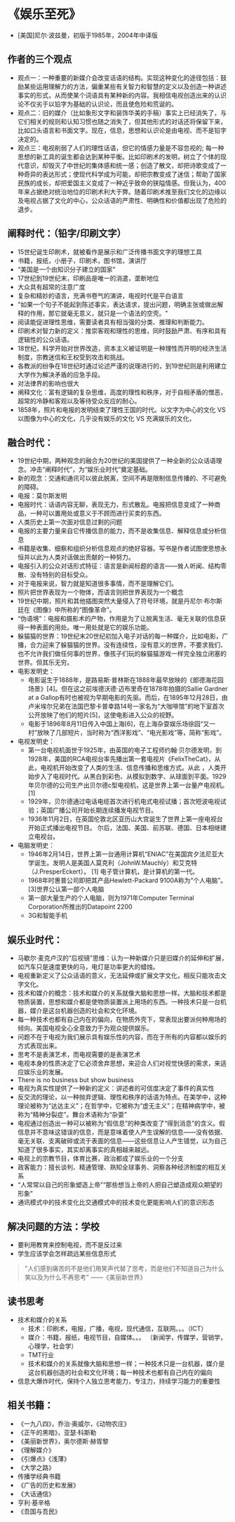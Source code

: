 # 《娱乐至死》

- [美国]尼尔·波兹曼，初版于1985年，2004年中译版

## 作者的三个观点

-  观点一：一种重要的新媒介会改变话语的结构。实现这种变化的途径包括：鼓励某些运用理解力的方法，偏重某些有关智力和智慧的定义以及创造一种讲述事实的形式，从而使某个词语具有某种新的内容。我相信电视创造出来的认识论不仅劣于以铅字为基础的认识论，而且使危险和荒诞的。
-  观点二：旧的媒介（比如象形文字和装饰华美的手稿）事实上已经消失了，与它们相关的规则和认知习惯也随之消失了，但其他形式的对话还将保留下来，比如口头语言和书面文字。现在，信息，思想和认识论是由电视、而不是铅字决定的。
- 观点三：电视削弱了人们的理性话语，但它的情感力量是不容忽视的; 每一种思想的新工具的诞生都会达到某种平衡。比如印刷术的发明，树立了个体的现代意识，却毁灭了中世纪的集体感和统一感；创造了散文，却把诗歌变成了一种奇异的表达形式；使现代科学成为可能，却把宗教变成了迷信；帮助了国家民族的成长，却把爱国主义变成了一种近乎致命的狭隘情感。但我认为，400年来占据绝对统治地位的印刷术利大于弊。随着印刷术推至我们文化的边缘以及电视占据了文化的中心，公众话语的严肃性、明确性和价值都出现了危险的退步。

## 阐释时代：（铅字/印刷文字）

- 15世纪诞生印刷术，就被看作是展示和广泛传播书面文字的理想工具
- 书籍，报纸，小册子，印刷术，图书馆，演讲厅
- “美国是一个由知识分子建立的国家”
- 17世纪到19世纪末，印刷品是唯一的消遣，垄断地位
- 大众具有超常的注意广度
- 复杂和精妙的语言，充满书卷气的演讲，电视时代是平白语言 
- "如果一个句子不能起到陈述事实，表达请求，提出问题，明确主张或做出解释的作用，那它就毫无意义，就只是一个语法的空壳。"
- 阅读能促进理性思维，需要读者具有相当强的分类、推理和判断能力。
- 印刷术对智力新的定义：推崇客观和理性的思维，同时鼓励严肃、有序和具有逻辑性的公众话语。
- 18世纪，科学开始对世界改造，资本主义被证明是一种理性而开明的经济生活制度，宗教迷信和王权受到攻击和挑战。
- 各教派的纷争在18世纪时通过论述严谨的说理进行的，到19世纪则是利用建立大学作为解决矛盾的应急手段。
- 对法律界的影响也很大
- 阐释文化：富有逻辑的复杂思维，高度的理性和秩序，对于自相矛盾的憎恶，超常的冷静和客观以及等待受众反应的耐心。
- 1858年，照片和电报的发明结束了理性王国的时代。以文字为中心的文化 VS 以图像为中心的文化，几乎没有娱乐的文化 VS 充满娱乐的文化，

## 融合时代：

- 19世纪中期，两种观念的融合为20世纪的美国提供了一种全新的公众话语理念。冲击“阐释时代”，为“娱乐业时代”奠定基础。 
- 新的观念：交通和通讯可以彼此脱离，空间不再是限制信息传播的、不可避免的障碍。
- 电报：莫尔斯发明
- 电报时代：话语内容无聊，表现无力，形式散乱。电报把信息变成了一种商品，一种可以置用处或意义于不顾而进行买卖的东西。
- 人类历史上第一次面对信息过剩的问题
- 电报的主要力量来自它传播信息的能力，而不是收集信息、解释信息或分析信息
- 书籍是收集、细察和组织分析信息观点的绝好容器。写书是作者试图使思想永恒并以此为人类对话做出贡献的一种努力。
- 电报引入的公众对话形式特征：语言是新闻标题的语言——耸人听闻、结构零散、没有特别的目标受众。
- 对于电报来说，智力就是知道很多事情，而不是理解它们。
- 照片把世界表现为一个物体，而语言则把世界表现为一个概念
- 19世纪中期，照片和其他插图突然大量侵入了符号环境，就是丹尼尔·布尔斯廷在《图像》中所称的“图像革命”。
- “伪语境”：电报和摄影术的产物，作用是为了让脱离生活、毫无关联的信息获得一种表面的用处。唯一用处就是它的娱乐功能。
- 躲猫猫的世界：19世纪末20世纪初加入电子对话的每一种媒介，比如电影，广播，合力迎来了躲猫猫的世界。没有连续性，没有意义的世界，不要求我们、也不允许我们做任何事的世界，像孩子们玩的躲猫猫游戏一样完全独立闭塞的世界。但其乐无穷。
- 电影发明史：
  - 电影诞生于1888年，是路易斯·普林斯在1888年最早放映的《郎德海花园场景》[4]。但在这之前埃德沃德·迈布里奇在1878年拍摄的Sallie Gardner at a Gallop有时也被视为早期电影的先驱。而后，在1895年12月28日，由卢米埃尔兄弟在法国巴黎卡普幸路14号一家名为“大咖啡馆”的地下室首次公开放映了他们的短片[5]，这使电影进入公众的视野。
  - 电影于1896年8月11日传入中国上海[6]，在上海杂耍娱乐场徐园“又一村”放映了几部短片，当时称为“西洋影戏”、“电光影戏”等，简称“影戏”。
- 电视发明史：
  - 第一台电视机面世于1925年，由英国的电子工程师约翰·贝尔德发明，到1928年，美国的RCA电视台率先播出第一套电视片《FelixTheCat》，从此，电视机开始改变了人类的生活、信息传播和思维方式。从此 ，人类开始步入了电视时代。从黑白到彩色、从模拟到数字、从球面到平面。1929年贝尔德的公司生产出贝尔德c型电视机，这是世界上第一台量产电视机。[1]
  - 1929年，贝尔德通过电话电缆首次进行机电式电视试播；首次短波电视试验；英国广播公司开始长期连续播发电视节目。
  - 1936年11月2日，在英国伦敦北区亚历山大宫诞生了世界上第一座电视台开始正式播出电视节目。 尔后，法国、美国、前苏联、德国、日本相继建立电视台。
- 电脑发明史：
  - 1946年2月14日，世界上第一台通用计算机“ENIAC”在美国宾夕法尼亚大学诞生。发明人是美国人莫克利（JohnW.Mauchly）和艾克特（J.PresperEckert）。 [1] 电子管计算机，是计算机的第一代。
  - 1968年时惠普公司即把其产品Hewlett-Packard 9100A称为“个人电脑”。[3]世界公认第一部个人电脑
  - 第一部大量生产的个人电脑，则为1971年Computer Terminal Corporation所推出的Datapoint 2200
  - 3G和智能手机

## 娱乐业时代：

- 马歇尔·麦克卢汉的“后视镜”思维：认为一种新媒介只是旧媒介的延伸和扩展，如汽车只是速度更快的马，电灯是功率更大的蜡烛。
- 电视重新定义了公众话语的意义，无法延伸或扩展文字文化，相反只能攻击文字文化。
- 技术和媒介的概念：技术和媒介的关系就像大脑和思想一样。大脑和技术都是物质装置，思想和媒介都是使物质装置派上用场的东西。一种技术只是一台机器，媒介是这台机器创造的社会和文化环境。
- 每一种技术也都有自己内在的偏向，在物质外壳下，常表现出要派何种用场的倾向。美国电视全心全意致力于为观众提供娱乐。
- 问题不在于电视为我们展示具有娱乐性的内容，而在于所有的内容都以娱乐的方式表现出来。
- 思考不是表演艺术，而电视需要的是表演艺术
- 电视本身的性质决定了它必须舍弃思想，来迎合人们对视觉快感的需求，来适应娱乐业的发展。
- There is no business but show business
- 电视为真实性提供了一种新的定义：讲述者的可信度决定了事件的真实性
- 反交流的理论，以一种抛弃逻辑、理性和秩序的话语为特点。在美学中，这种理论被称为“达达主义”；在哲学中，它被称为“虚无主义”；在精神病学中，被称为“精神分裂症”。舞台术语称为“杂耍”
- 电视通过创造出一种可以被称为“假信息”的种类改变了“得到消息”的含义。假信息并不意味这错误的信息，而是意味着使人产生误解的信息——没有依据、毫无关联、支离破碎或流于表面的信息——这些信息让人产生错觉，以为自己知道了很多事实，其实却离事实的真相越来越远。
- 电视上的宗教节目，体育比赛，政治都成了娱乐业的一个分支
- 政客能力：擅长谈判、精通管理、熟知全球事务、洞察各种经济制度的相互关系
- “人常常以自己的形象塑造上帝”“那些想当上帝的人把自己塑造成观众期望的形象”
- 通讯模式中的技术变化比交通模式中的技术变化更能影响人们的意识形态

## 解决问题的方法：学校

- 要利用教育来控制电视，而不是反过来
- 学生应该学会怎样疏远某些信息形式

> "人们感到痛苦的不是他们用笑声代替了思考，而是他们不知道自己为什么笑以及为什么不再思考" ——《美丽新世界》
> 

## 读书思考

- 技术和媒介的关系
  - 技术：印刷术，电报，广播，电视，现代通信，互联网。。。（ICT）
  - 媒介：书籍，报纸，电视节目，自媒体。。。 （新闻学，传媒学，营销学，心理学，社会学）
  - TMT行业
  - 技术和媒介的关系就像大脑和思想一样；一种技术只是一台机器，媒介是这台机器创造的社会和文化环境；每一种技术也都有自己内在的偏向
- 信息大爆炸时代，保持个人独立思考能力，专注力，持续学习能力的重要性

## 相关书籍：
- 《一九八四》，乔治·奥威尔，《动物农庄》
- 《正午的黑暗》，亚瑟·科斯勒
- 《美丽新世界》，奥尔德斯·赫胥黎
- 《理解媒介》
- 《引爆点》《浅薄》
- 《大学之路》
- 传播学经典书籍
- 《广告的历史和发展》
- 《大话通信》
- 亨利·基辛格
- 《吾国与吾民》




